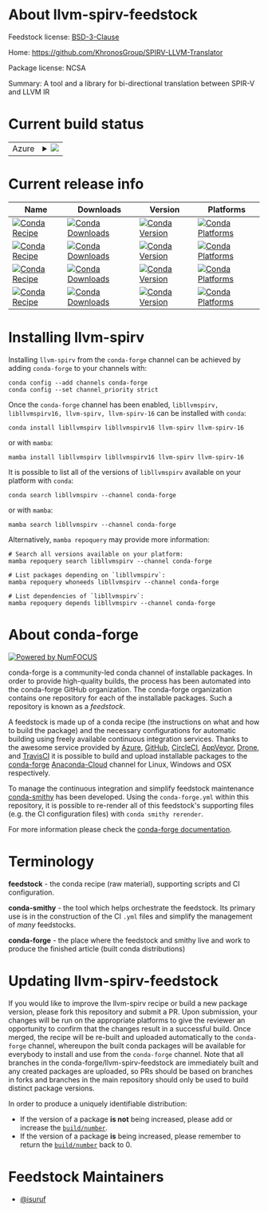 About llvm-spirv-feedstock
==========================

Feedstock license: [BSD-3-Clause](https://github.com/conda-forge/llvm-spirv-feedstock/blob/main/LICENSE.txt)

Home: https://github.com/KhronosGroup/SPIRV-LLVM-Translator

Package license: NCSA

Summary: A tool and a library for bi-directional translation between SPIR-V and LLVM IR

Current build status
====================


<table>
    
  <tr>
    <td>Azure</td>
    <td>
      <details>
        <summary>
          <a href="https://dev.azure.com/conda-forge/feedstock-builds/_build/latest?definitionId=8029&branchName=main">
            <img src="https://dev.azure.com/conda-forge/feedstock-builds/_apis/build/status/llvm-spirv-feedstock?branchName=main">
          </a>
        </summary>
        <table>
          <thead><tr><th>Variant</th><th>Status</th></tr></thead>
          <tbody><tr>
              <td>linux_64</td>
              <td>
                <a href="https://dev.azure.com/conda-forge/feedstock-builds/_build/latest?definitionId=8029&branchName=main">
                  <img src="https://dev.azure.com/conda-forge/feedstock-builds/_apis/build/status/llvm-spirv-feedstock?branchName=main&jobName=linux&configuration=linux%20linux_64_" alt="variant">
                </a>
              </td>
            </tr><tr>
              <td>linux_aarch64</td>
              <td>
                <a href="https://dev.azure.com/conda-forge/feedstock-builds/_build/latest?definitionId=8029&branchName=main">
                  <img src="https://dev.azure.com/conda-forge/feedstock-builds/_apis/build/status/llvm-spirv-feedstock?branchName=main&jobName=linux&configuration=linux%20linux_aarch64_" alt="variant">
                </a>
              </td>
            </tr><tr>
              <td>linux_ppc64le</td>
              <td>
                <a href="https://dev.azure.com/conda-forge/feedstock-builds/_build/latest?definitionId=8029&branchName=main">
                  <img src="https://dev.azure.com/conda-forge/feedstock-builds/_apis/build/status/llvm-spirv-feedstock?branchName=main&jobName=linux&configuration=linux%20linux_ppc64le_" alt="variant">
                </a>
              </td>
            </tr><tr>
              <td>osx_64</td>
              <td>
                <a href="https://dev.azure.com/conda-forge/feedstock-builds/_build/latest?definitionId=8029&branchName=main">
                  <img src="https://dev.azure.com/conda-forge/feedstock-builds/_apis/build/status/llvm-spirv-feedstock?branchName=main&jobName=osx&configuration=osx%20osx_64_" alt="variant">
                </a>
              </td>
            </tr><tr>
              <td>osx_arm64</td>
              <td>
                <a href="https://dev.azure.com/conda-forge/feedstock-builds/_build/latest?definitionId=8029&branchName=main">
                  <img src="https://dev.azure.com/conda-forge/feedstock-builds/_apis/build/status/llvm-spirv-feedstock?branchName=main&jobName=osx&configuration=osx%20osx_arm64_" alt="variant">
                </a>
              </td>
            </tr>
          </tbody>
        </table>
      </details>
    </td>
  </tr>
</table>

Current release info
====================

| Name | Downloads | Version | Platforms |
| --- | --- | --- | --- |
| [![Conda Recipe](https://img.shields.io/badge/recipe-libllvmspirv-green.svg)](https://anaconda.org/conda-forge/libllvmspirv) | [![Conda Downloads](https://img.shields.io/conda/dn/conda-forge/libllvmspirv.svg)](https://anaconda.org/conda-forge/libllvmspirv) | [![Conda Version](https://img.shields.io/conda/vn/conda-forge/libllvmspirv.svg)](https://anaconda.org/conda-forge/libllvmspirv) | [![Conda Platforms](https://img.shields.io/conda/pn/conda-forge/libllvmspirv.svg)](https://anaconda.org/conda-forge/libllvmspirv) |
| [![Conda Recipe](https://img.shields.io/badge/recipe-libllvmspirv16-green.svg)](https://anaconda.org/conda-forge/libllvmspirv16) | [![Conda Downloads](https://img.shields.io/conda/dn/conda-forge/libllvmspirv16.svg)](https://anaconda.org/conda-forge/libllvmspirv16) | [![Conda Version](https://img.shields.io/conda/vn/conda-forge/libllvmspirv16.svg)](https://anaconda.org/conda-forge/libllvmspirv16) | [![Conda Platforms](https://img.shields.io/conda/pn/conda-forge/libllvmspirv16.svg)](https://anaconda.org/conda-forge/libllvmspirv16) |
| [![Conda Recipe](https://img.shields.io/badge/recipe-llvm--spirv-green.svg)](https://anaconda.org/conda-forge/llvm-spirv) | [![Conda Downloads](https://img.shields.io/conda/dn/conda-forge/llvm-spirv.svg)](https://anaconda.org/conda-forge/llvm-spirv) | [![Conda Version](https://img.shields.io/conda/vn/conda-forge/llvm-spirv.svg)](https://anaconda.org/conda-forge/llvm-spirv) | [![Conda Platforms](https://img.shields.io/conda/pn/conda-forge/llvm-spirv.svg)](https://anaconda.org/conda-forge/llvm-spirv) |
| [![Conda Recipe](https://img.shields.io/badge/recipe-llvm--spirv--16-green.svg)](https://anaconda.org/conda-forge/llvm-spirv-16) | [![Conda Downloads](https://img.shields.io/conda/dn/conda-forge/llvm-spirv-16.svg)](https://anaconda.org/conda-forge/llvm-spirv-16) | [![Conda Version](https://img.shields.io/conda/vn/conda-forge/llvm-spirv-16.svg)](https://anaconda.org/conda-forge/llvm-spirv-16) | [![Conda Platforms](https://img.shields.io/conda/pn/conda-forge/llvm-spirv-16.svg)](https://anaconda.org/conda-forge/llvm-spirv-16) |

Installing llvm-spirv
=====================

Installing `llvm-spirv` from the `conda-forge` channel can be achieved by adding `conda-forge` to your channels with:

```
conda config --add channels conda-forge
conda config --set channel_priority strict
```

Once the `conda-forge` channel has been enabled, `libllvmspirv, libllvmspirv16, llvm-spirv, llvm-spirv-16` can be installed with `conda`:

```
conda install libllvmspirv libllvmspirv16 llvm-spirv llvm-spirv-16
```

or with `mamba`:

```
mamba install libllvmspirv libllvmspirv16 llvm-spirv llvm-spirv-16
```

It is possible to list all of the versions of `libllvmspirv` available on your platform with `conda`:

```
conda search libllvmspirv --channel conda-forge
```

or with `mamba`:

```
mamba search libllvmspirv --channel conda-forge
```

Alternatively, `mamba repoquery` may provide more information:

```
# Search all versions available on your platform:
mamba repoquery search libllvmspirv --channel conda-forge

# List packages depending on `libllvmspirv`:
mamba repoquery whoneeds libllvmspirv --channel conda-forge

# List dependencies of `libllvmspirv`:
mamba repoquery depends libllvmspirv --channel conda-forge
```


About conda-forge
=================

[![Powered by
NumFOCUS](https://img.shields.io/badge/powered%20by-NumFOCUS-orange.svg?style=flat&colorA=E1523D&colorB=007D8A)](https://numfocus.org)

conda-forge is a community-led conda channel of installable packages.
In order to provide high-quality builds, the process has been automated into the
conda-forge GitHub organization. The conda-forge organization contains one repository
for each of the installable packages. Such a repository is known as a *feedstock*.

A feedstock is made up of a conda recipe (the instructions on what and how to build
the package) and the necessary configurations for automatic building using freely
available continuous integration services. Thanks to the awesome service provided by
[Azure](https://azure.microsoft.com/en-us/services/devops/), [GitHub](https://github.com/),
[CircleCI](https://circleci.com/), [AppVeyor](https://www.appveyor.com/),
[Drone](https://cloud.drone.io/welcome), and [TravisCI](https://travis-ci.com/)
it is possible to build and upload installable packages to the
[conda-forge](https://anaconda.org/conda-forge) [Anaconda-Cloud](https://anaconda.org/)
channel for Linux, Windows and OSX respectively.

To manage the continuous integration and simplify feedstock maintenance
[conda-smithy](https://github.com/conda-forge/conda-smithy) has been developed.
Using the ``conda-forge.yml`` within this repository, it is possible to re-render all of
this feedstock's supporting files (e.g. the CI configuration files) with ``conda smithy rerender``.

For more information please check the [conda-forge documentation](https://conda-forge.org/docs/).

Terminology
===========

**feedstock** - the conda recipe (raw material), supporting scripts and CI configuration.

**conda-smithy** - the tool which helps orchestrate the feedstock.
                   Its primary use is in the construction of the CI ``.yml`` files
                   and simplify the management of *many* feedstocks.

**conda-forge** - the place where the feedstock and smithy live and work to
                  produce the finished article (built conda distributions)


Updating llvm-spirv-feedstock
=============================

If you would like to improve the llvm-spirv recipe or build a new
package version, please fork this repository and submit a PR. Upon submission,
your changes will be run on the appropriate platforms to give the reviewer an
opportunity to confirm that the changes result in a successful build. Once
merged, the recipe will be re-built and uploaded automatically to the
`conda-forge` channel, whereupon the built conda packages will be available for
everybody to install and use from the `conda-forge` channel.
Note that all branches in the conda-forge/llvm-spirv-feedstock are
immediately built and any created packages are uploaded, so PRs should be based
on branches in forks and branches in the main repository should only be used to
build distinct package versions.

In order to produce a uniquely identifiable distribution:
 * If the version of a package **is not** being increased, please add or increase
   the [``build/number``](https://docs.conda.io/projects/conda-build/en/latest/resources/define-metadata.html#build-number-and-string).
 * If the version of a package **is** being increased, please remember to return
   the [``build/number``](https://docs.conda.io/projects/conda-build/en/latest/resources/define-metadata.html#build-number-and-string)
   back to 0.

Feedstock Maintainers
=====================

* [@isuruf](https://github.com/isuruf/)


